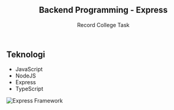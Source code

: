 
<article>
  <header>
    <h1>Backend Programming - Express</h1>
    <p>Record College Task</p>
  </header>
  <section>
    <h2>Teknologi</h2>
    <ul>
      <li>JavaScript</li>
      <li>NodeJS</li>
      <li>Express</li>
      <li>TypeScript</li>
    </ul>
    <img 
      src="https://media.vlpt.us/images/filoscoder/post/a301afb3-f5fc-44da-8ae9-42b844c47c97/typescript-express-nodejs.jpg" 
      alt="Express Framework"
    />
  </section>
</article>




